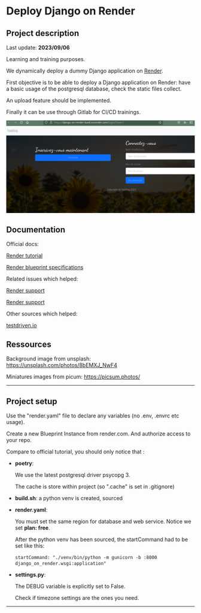 # Deploy Django on Render

## Project description
Last update: **2023/09/06**

Learning and training purposes.

We dynamically deploy a dummy Django application on [Render](https://render.com/).

First objective is to be able to deploy a Django application on Render: have a basic usage of the postgresql database, check the static files collect.

An upload feature should be implemented.

Finally it can be use through Gitlab for CI/CD trainings.

![Screenshot](dummy_django_on_render.png)

## Documentation

Official docs:

[Render tutorial](https://render.com/docs/deploy-django)

[Render blueprint specifications](https://render.com/docs/blueprint-spec)

Related issues which helped:

[Render support](https://community.render.com/t/update-poetry-to-1-2-0/7957/19)

[Render support](https://community.render.com/t/error-with-poetry-install/11778)

Other sources which helped:

[testdriven.io](https://testdriven.io/blog/django-render/)

## Ressources

Background image from unsplash: https://unsplash.com/photos/8bEMXJ_NwF4

Miniatures images from picum: https://picsum.photos/

---

## Project setup

Use the "render.yaml" file to declare any variables (no .env, .envrc etc usage).

Create a new Blueprint Instance from render.com. And authorize access to your repo.

Compare to official tutorial, you should only notice that :

- **poetry**:

  We use the latest postgresql driver psycopg 3.

  The cache is store within project (so ".cache" is set in .gitignore)

- **build.sh**: a python venv is created, sourced

- **render.yaml**:

  You must set the same region for database and web service. Notice we set **plan: free**.

  After the python venv has been sourced, the startCommand had to be set like this:

      startCommand: "./venv/bin/python -m gunicorn -b :8000 django_on_render.wsgi:application"


- **settings.py**:

  The DEBUG variable is explicitly set to False.

  Check if timezone settings are the ones you need.

---
